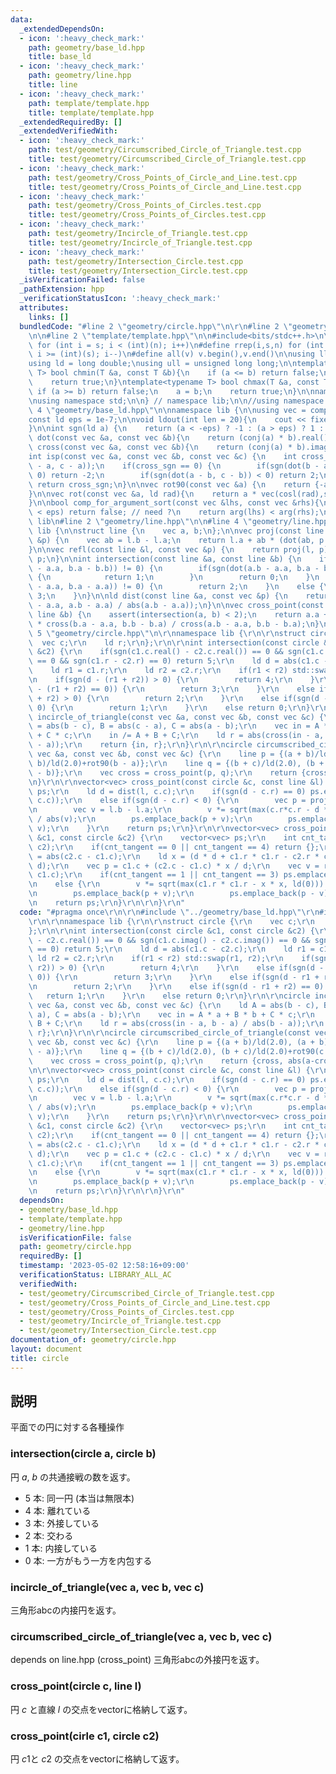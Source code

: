 ```yaml
---
data:
  _extendedDependsOn:
  - icon: ':heavy_check_mark:'
    path: geometry/base_ld.hpp
    title: base_ld
  - icon: ':heavy_check_mark:'
    path: geometry/line.hpp
    title: line
  - icon: ':heavy_check_mark:'
    path: template/template.hpp
    title: template/template.hpp
  _extendedRequiredBy: []
  _extendedVerifiedWith:
  - icon: ':heavy_check_mark:'
    path: test/geometry/Circumscribed_Circle_of_Triangle.test.cpp
    title: test/geometry/Circumscribed_Circle_of_Triangle.test.cpp
  - icon: ':heavy_check_mark:'
    path: test/geometry/Cross_Points_of_Circle_and_Line.test.cpp
    title: test/geometry/Cross_Points_of_Circle_and_Line.test.cpp
  - icon: ':heavy_check_mark:'
    path: test/geometry/Cross_Points_of_Circles.test.cpp
    title: test/geometry/Cross_Points_of_Circles.test.cpp
  - icon: ':heavy_check_mark:'
    path: test/geometry/Incircle_of_Triangle.test.cpp
    title: test/geometry/Incircle_of_Triangle.test.cpp
  - icon: ':heavy_check_mark:'
    path: test/geometry/Intersection_Circle.test.cpp
    title: test/geometry/Intersection_Circle.test.cpp
  _isVerificationFailed: false
  _pathExtension: hpp
  _verificationStatusIcon: ':heavy_check_mark:'
  attributes:
    links: []
  bundledCode: "#line 2 \"geometry/circle.hpp\"\n\r\n#line 2 \"geometry/base_ld.hpp\"\
    \n\n#line 2 \"template/template.hpp\"\n\n#include<bits/stdc++.h>\n\n#define rep(i,s,n)\
    \ for (int i = s; i < (int)(n); i++)\n#define rrep(i,s,n) for (int i = (int)(n)-1;\
    \ i >= (int)(s); i--)\n#define all(v) v.begin(),v.end()\n\nusing ll = long long;\n\
    using ld = long double;\nusing ull = unsigned long long;\n\ntemplate<typename\
    \ T> bool chmin(T &a, const T &b){\n    if (a <= b) return false;\n    a = b;\n\
    \    return true;\n}\ntemplate<typename T> bool chmax(T &a, const T &b){\n   \
    \ if (a >= b) return false;\n    a = b;\n    return true;\n}\n\nnamespace lib{\n\
    \nusing namespace std;\n\n} // namespace lib;\n\n//using namespace lib;\n#line\
    \ 4 \"geometry/base_ld.hpp\"\n\nnamespace lib {\n\nusing vec = complex<ld>;\n\
    const ld eps = 1e-7;\n\nvoid ldout(int len = 20){\n    cout << fixed << setprecision(len);\n\
    }\n\nint sgn(ld a) {\n    return (a < -eps) ? -1 : (a > eps) ? 1 : 0;\n}\n\nld\
    \ dot(const vec &a, const vec &b){\n    return (conj(a) * b).real();\n}\n\nld\
    \ cross(const vec &a, const vec &b){\n    return (conj(a) * b).imag();\n}\n\n\
    int isp(const vec &a, const vec &b, const vec &c) {\n    int cross_sgn = sgn(cross(b\
    \ - a, c - a));\n    if(cross_sgn == 0) {\n        if(sgn(dot(b - a, c - a)) <\
    \ 0) return -2;\n        if(sgn(dot(a - b, c - b)) < 0) return 2;\n    }\n   \
    \ return cross_sgn;\n}\n\nvec rot90(const vec &a) {\n    return {-a.imag(), a.real()};\n\
    }\n\nvec rot(const vec &a, ld rad){\n    return a * vec(cosl(rad),sinl(rad));\n\
    }\n\nbool comp_for_argument_sort(const vec &lhs, const vec &rhs){\n    //if (abs(arg(lhs)-arg(rhs))\
    \ < eps) return false; // need ?\n    return arg(lhs) < arg(rhs);\n}\n\n} // namespace\
    \ lib\n#line 2 \"geometry/line.hpp\"\n\n#line 4 \"geometry/line.hpp\"\n\nnamespace\
    \ lib {\n\nstruct line {\n    vec a, b;\n};\n\nvec proj(const line &l, const vec\
    \ &p) {\n    vec ab = l.b - l.a;\n    return l.a + ab * (dot(ab, p - l.a) / norm(ab));\n\
    }\n\nvec refl(const line &l, const vec &p) {\n    return proj(l, p) * ld(2) -\
    \ p;\n}\n\nint intersection(const line &a, const line &b) {\n    if(sgn(cross(a.b\
    \ - a.a, b.a - b.b)) != 0) {\n        if(sgn(dot(a.b - a.a, b.a - b.b)) == 0)\
    \ {\n            return 1;\n        }\n        return 0;\n    }\n    else if(sgn(cross(a.b\
    \ - a.a, b.a - a.a)) != 0) {\n        return 2;\n    }\n    else {\n        return\
    \ 3;\n    }\n}\n\nld dist(const line &a, const vec &p) {\n    return abs(cross(p\
    \ - a.a, a.b - a.a) / abs(a.b - a.a));\n}\n\nvec cross_point(const line &a, const\
    \ line &b) {\n    assert(intersection(a, b) < 2);\n    return a.a + (a.b - a.a)\
    \ * cross(b.a - a.a, b.b - b.a) / cross(a.b - a.a, b.b - b.a);\n}\n\n}\n#line\
    \ 5 \"geometry/circle.hpp\"\n\r\nnamespace lib {\r\n\r\nstruct circle {\r\n  \
    \  vec c;\r\n    ld r;\r\n};\r\n\r\nint intersection(const circle &c1, const circle\
    \ &c2) {\r\n    if(sgn(c1.c.real() - c2.c.real()) == 0 && sgn(c1.c.imag() - c2.c.imag())\
    \ == 0 && sgn(c1.r - c2.r) == 0) return 5;\r\n    ld d = abs(c1.c - c2.c);\r\n\
    \    ld r1 = c1.r;\r\n    ld r2 = c2.r;\r\n    if(r1 < r2) std::swap(r1, r2);\r\
    \n    if(sgn(d - (r1 + r2)) > 0) {\r\n        return 4;\r\n    }\r\n    else if(sgn(d\
    \ - (r1 + r2) == 0)) {\r\n        return 3;\r\n    }\r\n    else if(sgn(d - r1\
    \ + r2) > 0) {\r\n        return 2;\r\n    }\r\n    else if(sgn(d - r1 + r2) ==\
    \ 0) {\r\n        return 1;\r\n    }\r\n    else return 0;\r\n}\r\n\r\ncircle\
    \ incircle_of_triangle(const vec &a, const vec &b, const vec &c) {\r\n    ld A\
    \ = abs(b - c), B = abs(c - a), C = abs(a - b);\r\n    vec in = A * a + B * b\
    \ + C * c;\r\n    in /= A + B + C;\r\n    ld r = abs(cross(in - a, b - a) / abs(b\
    \ - a));\r\n    return {in, r};\r\n}\r\n\r\ncircle circumscribed_circle_of_triangle(const\
    \ vec &a, const vec &b, const vec &c) {\r\n    line p = {(a + b)/ld(2.0), (a +\
    \ b)/ld(2.0)+rot90(b - a)};\r\n    line q = {(b + c)/ld(2.0), (b + c)/ld(2.0)+rot90(c\
    \ - b)};\r\n    vec cross = cross_point(p, q);\r\n    return {cross, abs(a-cross)};\r\
    \n}\r\n\r\nvector<vec> cross_point(const circle &c, const line &l) {\r\n    vector<vec>\
    \ ps;\r\n    ld d = dist(l, c.c);\r\n    if(sgn(d - c.r) == 0) ps.emplace_back(proj(l,\
    \ c.c));\r\n    else if(sgn(d - c.r) < 0) {\r\n        vec p = proj(l, c.c);\r\
    \n        vec v = l.b - l.a;\r\n        v *= sqrt(max(c.r*c.r - d * d,  ld(0)))\
    \ / abs(v);\r\n        ps.emplace_back(p + v);\r\n        ps.emplace_back(p -\
    \ v);\r\n    }\r\n    return ps;\r\n}\r\n\r\nvector<vec> cross_point(const circle\
    \ &c1, const circle &c2) {\r\n    vector<vec> ps;\r\n    int cnt_tangent = intersection(c1,\
    \ c2);\r\n    if(cnt_tangent == 0 || cnt_tangent == 4) return {};\r\n    ld d\
    \ = abs(c2.c - c1.c);\r\n    ld x = (d * d + c1.r * c1.r - c2.r * c2.r) / (2 *\
    \ d);\r\n    vec p = c1.c + (c2.c - c1.c) * x / d;\r\n    vec v = rot90(c2.c -\
    \ c1.c);\r\n    if(cnt_tangent == 1 || cnt_tangent == 3) ps.emplace_back(p);\r\
    \n    else {\r\n        v *= sqrt(max(c1.r * c1.r - x * x, ld(0))) / abs(v);\r\
    \n        ps.emplace_back(p + v);\r\n        ps.emplace_back(p - v);\r\n    }\r\
    \n    return ps;\r\n}\r\n\r\n}\r\n"
  code: "#pragma once\r\n\r\n#include \"../geometry/base_ld.hpp\"\r\n#include \"../geometry/line.hpp\"\
    \r\n\r\nnamespace lib {\r\n\r\nstruct circle {\r\n    vec c;\r\n    ld r;\r\n\
    };\r\n\r\nint intersection(const circle &c1, const circle &c2) {\r\n    if(sgn(c1.c.real()\
    \ - c2.c.real()) == 0 && sgn(c1.c.imag() - c2.c.imag()) == 0 && sgn(c1.r - c2.r)\
    \ == 0) return 5;\r\n    ld d = abs(c1.c - c2.c);\r\n    ld r1 = c1.r;\r\n   \
    \ ld r2 = c2.r;\r\n    if(r1 < r2) std::swap(r1, r2);\r\n    if(sgn(d - (r1 +\
    \ r2)) > 0) {\r\n        return 4;\r\n    }\r\n    else if(sgn(d - (r1 + r2) ==\
    \ 0)) {\r\n        return 3;\r\n    }\r\n    else if(sgn(d - r1 + r2) > 0) {\r\
    \n        return 2;\r\n    }\r\n    else if(sgn(d - r1 + r2) == 0) {\r\n     \
    \   return 1;\r\n    }\r\n    else return 0;\r\n}\r\n\r\ncircle incircle_of_triangle(const\
    \ vec &a, const vec &b, const vec &c) {\r\n    ld A = abs(b - c), B = abs(c -\
    \ a), C = abs(a - b);\r\n    vec in = A * a + B * b + C * c;\r\n    in /= A +\
    \ B + C;\r\n    ld r = abs(cross(in - a, b - a) / abs(b - a));\r\n    return {in,\
    \ r};\r\n}\r\n\r\ncircle circumscribed_circle_of_triangle(const vec &a, const\
    \ vec &b, const vec &c) {\r\n    line p = {(a + b)/ld(2.0), (a + b)/ld(2.0)+rot90(b\
    \ - a)};\r\n    line q = {(b + c)/ld(2.0), (b + c)/ld(2.0)+rot90(c - b)};\r\n\
    \    vec cross = cross_point(p, q);\r\n    return {cross, abs(a-cross)};\r\n}\r\
    \n\r\nvector<vec> cross_point(const circle &c, const line &l) {\r\n    vector<vec>\
    \ ps;\r\n    ld d = dist(l, c.c);\r\n    if(sgn(d - c.r) == 0) ps.emplace_back(proj(l,\
    \ c.c));\r\n    else if(sgn(d - c.r) < 0) {\r\n        vec p = proj(l, c.c);\r\
    \n        vec v = l.b - l.a;\r\n        v *= sqrt(max(c.r*c.r - d * d,  ld(0)))\
    \ / abs(v);\r\n        ps.emplace_back(p + v);\r\n        ps.emplace_back(p -\
    \ v);\r\n    }\r\n    return ps;\r\n}\r\n\r\nvector<vec> cross_point(const circle\
    \ &c1, const circle &c2) {\r\n    vector<vec> ps;\r\n    int cnt_tangent = intersection(c1,\
    \ c2);\r\n    if(cnt_tangent == 0 || cnt_tangent == 4) return {};\r\n    ld d\
    \ = abs(c2.c - c1.c);\r\n    ld x = (d * d + c1.r * c1.r - c2.r * c2.r) / (2 *\
    \ d);\r\n    vec p = c1.c + (c2.c - c1.c) * x / d;\r\n    vec v = rot90(c2.c -\
    \ c1.c);\r\n    if(cnt_tangent == 1 || cnt_tangent == 3) ps.emplace_back(p);\r\
    \n    else {\r\n        v *= sqrt(max(c1.r * c1.r - x * x, ld(0))) / abs(v);\r\
    \n        ps.emplace_back(p + v);\r\n        ps.emplace_back(p - v);\r\n    }\r\
    \n    return ps;\r\n}\r\n\r\n}\r\n"
  dependsOn:
  - geometry/base_ld.hpp
  - template/template.hpp
  - geometry/line.hpp
  isVerificationFile: false
  path: geometry/circle.hpp
  requiredBy: []
  timestamp: '2023-05-02 12:58:16+09:00'
  verificationStatus: LIBRARY_ALL_AC
  verifiedWith:
  - test/geometry/Circumscribed_Circle_of_Triangle.test.cpp
  - test/geometry/Cross_Points_of_Circle_and_Line.test.cpp
  - test/geometry/Cross_Points_of_Circles.test.cpp
  - test/geometry/Incircle_of_Triangle.test.cpp
  - test/geometry/Intersection_Circle.test.cpp
documentation_of: geometry/circle.hpp
layout: document
title: circle
---
```


## 説明

平面での円に対する各種操作

### intersection(circle a, circle b)

円 $a$, $b$ の共通接戦の数を返す。

- $5$ 本: 同一円 (本当は無限本) 
- $4$ 本: 離れている
- $3$ 本: 外接している
- $2$ 本: 交わる
- $1$ 本: 内接している
- $0$ 本: 一方がもう一方を内包する

### incircle_of_triangle(vec a, vec b, vec c)

三角形abcの内接円を返す。

### circumscribed_circle_of_triangle(vec a, vec b, vec c)

depends on line.hpp (cross_point)
三角形abcの外接円を返す。

### cross_point(circle c, line l)

円 $c$ と直線 $l$ の交点をvectorに格納して返す。

### cross_point(cirle c1, circle c2)

円 $c1$と $c2$ の交点をvectorに格納して返す。
